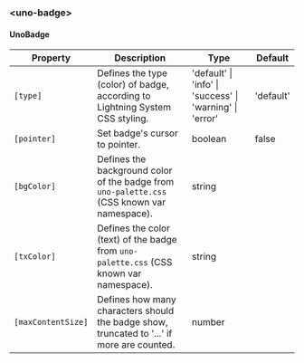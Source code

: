 ### \<uno-badge\>
#### UnoBadge

| Property | Description | Type | Default |
| -------- | ----------- | ---- | ------- |
| `[type]` | Defines the type (color) of badge, according to Lightning System CSS styling. | 'default' \| 'info' \| 'success' \| 'warning' \| 'error' | 'default' |
| `[pointer]` | Set badge's cursor to pointer. | boolean | false |
| `[bgColor]` | Defines the background color of the badge from `uno-palette.css` (CSS known var namespace). | string | |
| `[txColor]` | Defines the color (text) of the badge from `uno-palette.css` (CSS known var namespace). | string | |
| `[maxContentSize]` | Defines how many characters should the badge show, truncated to '...' if more are counted. | number | |

